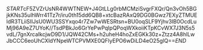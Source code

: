 $START$cF5ZVZrUsNR4WWTNEW+J4GtLLg0rbMCMziSvgrFXQr/Qn3vOh5BGjkKNs35ulhWrr41Tz7r/iru0th15dd6QB8+xtcBazRAxQ9DG0BGwz7EXyZTMUEldR3TLiiSIIJsU0WU3SSYxqo4r7Zw7wWESRtsn+BU0oqSLF9Yjhv3IB0OcdLuMj96A9eZ7UYoK//TsdPBkJo6GrYePwPqIpQPoqWXkoiiKTpKCvWX7J3N5s5vdL/7gnXrcaIkcjwD9D1/JQW42CMs+h2uheH4hoZxEGKk30z+Ztzz4A8hlLwJbCCC6eoUhCXldYNpeWTCPVMXE0QFlyEPO6wDiLD4eO25glQ==$END$
